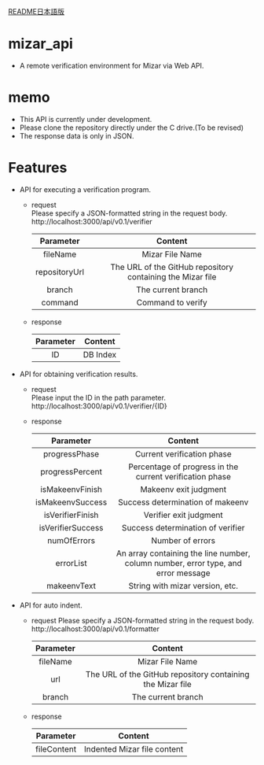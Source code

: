 [README日本語版](https://github.com/cIel104/mizar_api/blob/main/README-ja.md)
# mizar_api
* A remote verification environment for Mizar via Web API.
# memo
* This API is currently under development.
* Please clone the repository directly under the C drive.(To be revised)
* The response data is only in JSON.
# Features
* API for executing a verification program.
  * request  
  Please specify a JSON-formatted string in the request body.  
    http://localhost:3000/api/v0.1/verifier
  
    |Parameter|Content|
    |:---:|:---:|
    |fileName|Mizar File Name|
    |repositoryUrl|The URL of the GitHub repository containing the Mizar file|
    |branch|The current branch|
    |command|Command to verify|
  * response
  
    |Parameter|Content|
    |:---:|:---:|
    |ID|DB Index|
* API for obtaining verification results.
  * request  
  Please input the ID in the path parameter.  
    http://localhost:3000/api/v0.1/verifier/{ID}
  * response
 
    |Parameter|Content|
    |:---:|:---:|
    |progressPhase|Current verification phase|
    |progressPercent|Percentage of progress in the current verification phase|
    |isMakeenvFinish|Makeenv exit judgment|
    |isMakeenvSuccess|Success determination of makeenv|
    |isVerifierFinish|Verifier exit judgment|
    |isVerifierSuccess|Success determination of verifier|
    |numOfErrors|Number of errors|
    |errorList|An array containing the line number, column number, error type, and error message|
    |makeenvText|String with mizar version, etc.|
    
* API for auto indent.
  * request
  Please specify a JSON-formatted string in the request body.  
    http://localhost:3000/api/v0.1/formatter
  
    |Parameter|Content|
    |:---:|:---:|
    |fileName|Mizar File Name|
    |url|The URL of the GitHub repository containing the Mizar file|
    |branch|The current branch|
  * response
    
    |Parameter|Content|
    |:---:|:---:|
    |fileContent|Indented Mizar file content|
